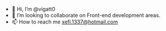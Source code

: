 - 👋 Hi, I’m @vigatt0
- 💞️ I’m looking to collaborate on Front-end development areas.
- 📫 How to reach me xefi.1337@hotmail.com

<!---
vigatt0/vigatt0 is a ✨ special ✨ repository because its `README.md` (this file) appears on your GitHub profile.
You can click the Preview link to take a look at your changes.
--->
